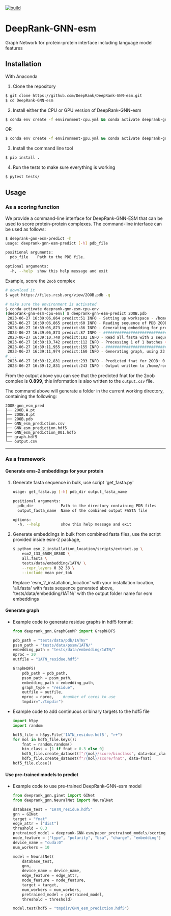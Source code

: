 [![build](https://github.com/haddocking/DeepRank-GNN-esm/actions/workflows/build.yml/badge.svg)](https://github.com/haddocking/DeepRank-GNN-esm/actions/workflows/build.yml)

# DeepRank-GNN-esm
Graph Network for protein-protein interface including language model features

## Installation

With Anaconda

1. Clone the repository
```bash
$ git clone https://github.com/DeepRank/DeepRank-GNN-esm.git
$ cd DeepRank-GNN-esm
```

2. Install either the CPU or GPU version of DeepRank-GNN-esm
```bash
$ conda env create -f environment-cpu.yml && conda activate deeprank-gnn-esm-cpu-env
```
OR
```bash
$ conda env create -f environment-gpu.yml && conda activate deeprank-gnn-esm-gpu-env
```

3. Install the command line tool
```bash
$ pip install .
```

4. Run the tests to make sure everything is working
```bash
$ pytest tests/
```

## Usage

### As a scoring function

We provide a command-line interface for DeepRank-GNN-ESM that can be used to score protein-protein complexes. The command-line interface can be used as follows:

```bash
$ deeprank-gnn-esm-predict -h
usage: deeprank-gnn-esm-predict [-h] pdb_file

positional arguments:
  pdb_file    Path to the PDB file.

optional arguments:
  -h, --help  show this help message and exit
```

Example, score the `2oob` complex

```bash
# download it
$ wget https://files.rcsb.org/view/2OOB.pdb -q

# make sure the environment is activated
$ conda activate deeprank-gnn-esm-cpu-env
(deeprank-gnn-esm-cpu-env) $ deeprank-gnn-esm-predict 2OOB.pdb
 2023-06-27 16:39:06,864 predict:51 INFO - Setting up workspace - /home/rodrigo/repos/DeepRank-GNN-esm/2OOB-gnn_esm_pred
 2023-06-27 16:39:06,865 predict:60 INFO - Reading sequence of PDB 2OOB.pdb
 2023-06-27 16:39:06,873 predict:86 INFO - Generating embedding for protein sequence.
 2023-06-27 16:39:06,873 predict:87 INFO - ################################################################################
 2023-06-27 16:39:10,740 predict:102 INFO - Read all.fasta with 2 sequences
 2023-06-27 16:39:10,742 predict:112 INFO - Processing 1 of 1 batches (2 sequences)
 2023-06-27 16:39:11,955 predict:155 INFO - ################################################################################
 2023-06-27 16:39:11,974 predict:160 INFO - Generating graph, using 23 processors
# ...
 2023-06-27 16:39:12,831 predict:233 INFO - Predicted fnat for 2OOB: 0.899
 2023-06-27 16:39:12,831 predict:243 INFO - Output written to /home/rodrigo/repos/DeepRank-GNN-esm/2OOB-gnn_esm_pred/output.csv
```

From the output above you can see that the predicted fnat for the 2oob complex is **0.899**, this information is also written to the `output.csv` file.

The command above will generate a folder in the current working directory, containing the following:

```
2OOB-gnn_esm_pred
├── 2OOB.A.pt
├── 2OOB.B.pt
├── 2OOB.pdb
├── GNN_esm_prediction.csv
├── GNN_esm_prediction.hdf5
├── GNN_esm_prediction_001.hdf5
├── graph.hdf5
└── output.csv
```

* * *
### As a framework


#### Generate ems-2 embeddings for your protein
1. Generate fasta sequence in bulk, use script 'get_fasta.py'
    ```bash
    usage: get_fasta.py [-h] pdb_dir output_fasta_name

    positional arguments:
      pdb_dir            Path to the directory containing PDB files
      output_fasta_name  Name of the combined output FASTA file

    options:
      -h, --help         show this help message and exit
    ```
2. Generate embeddings in bulk from combined fasta files, use the script provided inside esm-2 package,

    ```bash
    $ python esm_2_installation_location/scripts/extract.py \
        esm2_t33_650M_UR50D \
        all.fasta \
        tests/data/embedding/1ATN/ \
        --repr_layers 0 32 33 \
        --include mean per_tok
    ```
    Replace 'esm_2_installation_location' with your installation location, 'all.fasta' with fasta sequence generated above, 'tests/data/embedding/1ATN/' with the output folder name for esm embeddings

#### Generate graph
  * Example code to generate residue graphs in hdf5 format:
    ```python
    from deeprank_gnn.GraphGenMP import GraphHDF5

    pdb_path = "tests/data/pdb/1ATN/"
    pssm_path = "tests/data/pssm/1ATN/"
    embedding_path = "tests/data/embedding/1ATN/"
    nproc = 20
    outfile = "1ATN_residue.hdf5"

    GraphHDF5(
        pdb_path = pdb_path,
        pssm_path = pssm_path,
        embedding_path = embedding_path,
        graph_type = "residue",
        outfile = outfile,
        nproc = nproc,    #number of cores to use
        tmpdir="./tmpdir")
    ```
  * Example code to add continuous or binary targets to the hdf5 file
    ```python
    import h5py
    import random

    hdf5_file = h5py.File('1ATN_residue.hdf5', "r+")
    for mol in hdf5_file.keys():
        fnat = random.random()
        bin_class = [1 if fnat > 0.3 else 0]
        hdf5_file.create_dataset(f"/{mol}/score/binclass", data=bin_class)
        hdf5_file.create_dataset(f"/{mol}/score/fnat", data=fnat)
    hdf5_file.close()
    ```

#### Use pre-trained models to predict
  * Example code to use pre-trained DeepRank-GNN-esm model
    ```python
    from deeprank_gnn.ginet import GINet
    from deeprank_gnn.NeuralNet import NeuralNet

    database_test = "1ATN_residue.hdf5"
    gnn = GINet
    target = "fnat"
    edge_attr = ["dist"]
    threshold = 0.3
    pretrained_model = deeprank-GNN-esm/paper_pretrained_models/scoring_of_docking_models/gnn_esm/treg_yfnat_b64_e20_lr0.001_foldall_esm.pth.tar
    node_feature = ["type", "polarity", "bsa", "charge", "embedding"]
    device_name = "cuda:0"
    num_workers = 10

    model = NeuralNet(
        database_test,
        gnn,
        device_name = device_name,
        edge_feature = edge_attr,
        node_feature = node_feature,
        target = target,
        num_workers = num_workers,
        pretrained_model = pretrained_model,
        threshold = threshold)

    model.test(hdf5 = "tmpdir/GNN_esm_prediction.hdf5")
    ```
